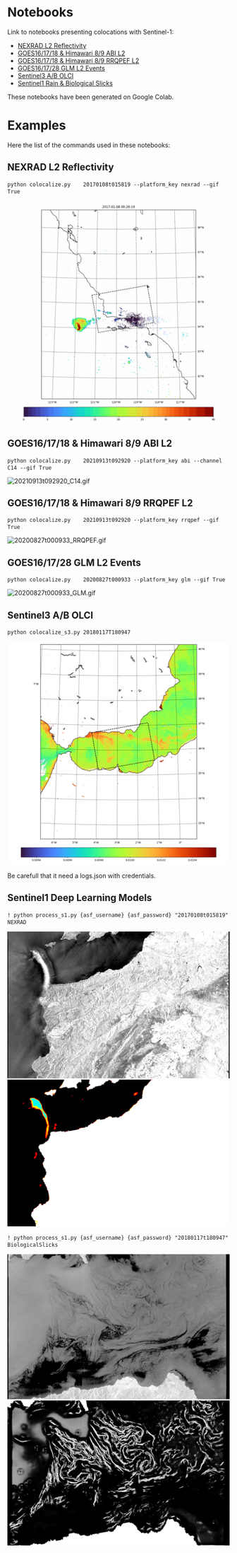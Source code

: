 # Notebooks

Link to notebooks presenting colocations with Sentinel-1:

- [NEXRAD L2 Reflectivity](readme/readme_nexrad.ipynb)
- [GOES16/17/18 & Himawari 8/9 ABI L2](readme/readme_abi.ipynb)
- [GOES16/17/18 & Himawari 8/9 RRQPEF L2](readme/readme_rrqpe.ipynb)
- [GOES16/17/28 GLM L2 Events](readme/readme_glm.ipynb)
- [Sentinel3 A/B OLCI](readme/readme_s3.ipynb)
- [Sentinel1 Rain & Biological Slicks](readme/readme_dl.ipynb)

These notebooks have been generated on Google Colab.

# Examples

Here the list of the commands used in these notebooks:

## NEXRAD L2 Reflectivity
```
python colocalize.py    20170108t015819 --platform_key nexrad --gif True
```

![20170108t015819_KVTX.gif](readme/20170108t015819_KVTX.gif)

## GOES16/17/18 & Himawari 8/9 ABI L2

```
python colocalize.py    20210913t092920 --platform_key abi --channel C14 --gif True
```

![20210913t092920_C14.gif](readme/20210913t092920_C14.gif)


## GOES16/17/18 & Himawari 8/9 RRQPEF L2

```
python colocalize.py    20210913t092920 --platform_key rrqpef --gif True
```

![20200827t000933_RRQPEF.gif](readme/20200827t000933_RRQPEF.gif)


## GOES16/17/28 GLM L2 Events

```
python colocalize.py    20200827t000933 --platform_key glm --gif True
```

![20200827t000933_GLM.gif](readme/20200827t000933_GLM.gif)

## Sentinel3 A/B OLCI

```
python colocalize_s3.py 20180117T180947
```

![20180117T102322.gif](readme/20180117T102322.png)

Be carefull that it need a logs.json with credentials.

## Sentinel1 Deep Learning Models

```
! python process_s1.py {asf_username} {asf_password} "20170108t015819" NEXRAD
```

![20170108t015819.png](readme/20170108t015819.png)
![DL_NEXRAD.png](readme/DL_NEXRAD.png)

```
! python process_s1.py {asf_username} {asf_password} "20180117t180947" BiologicalSlicks
```

![20180117t180947.png](readme/20180117t180947.png)
![DL_BiologicalSlicks.png](readme/DL_BiologicalSlicks.png)
